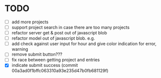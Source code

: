 # TODO

- [ ] add more projects
- [ ] support project search in case there are too many projects
- [ ] refactor server get & post out of javascript blob
- [ ] refactor model out of javascript blob. e.g.
- [ ] add check against user input for hour and give color indication for error, warning
- [ ] remove submit button???
- [ ] fix race between getting project and entries
- [x] indicate submit success (commit 00a3ad0f1bffc063310a93e235d47b0fb681129f)